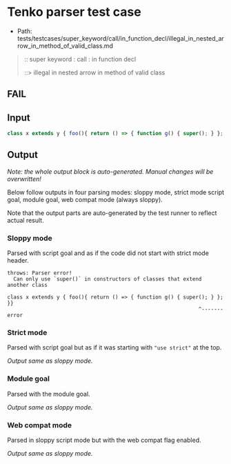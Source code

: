 # Tenko parser test case

- Path: tests/testcases/super_keyword/call/in_function_decl/illegal_in_nested_arrow_in_method_of_valid_class.md

> :: super keyword : call : in function decl
>
> ::> illegal in nested arrow in method of valid class
## FAIL

## Input


`````js
class x extends y { foo(){ return () => { function g() { super(); } }; }}
`````

## Output

_Note: the whole output block is auto-generated. Manual changes will be overwritten!_

Below follow outputs in four parsing modes: sloppy mode, strict mode script goal, module goal, web compat mode (always sloppy).

Note that the output parts are auto-generated by the test runner to reflect actual result.

### Sloppy mode

Parsed with script goal and as if the code did not start with strict mode header.

`````
throws: Parser error!
  Can only use `super()` in constructors of classes that extend another class

class x extends y { foo(){ return () => { function g() { super(); } }; }}
                                                              ^------- error
`````

### Strict mode

Parsed with script goal but as if it was starting with `"use strict"` at the top.

_Output same as sloppy mode._

### Module goal

Parsed with the module goal.

_Output same as sloppy mode._

### Web compat mode

Parsed in sloppy script mode but with the web compat flag enabled.

_Output same as sloppy mode._
